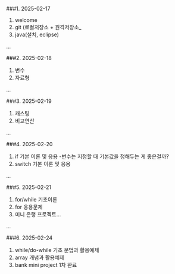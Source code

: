 ###1. 2025-02-17
1. welcome
2. git (로컬저장소 + 원격저장소_
3. java(설치, eclipse)

...

###2. 2025-02-18
1. 변수
2. 자료형

...

###3. 2025-02-19
1. 캐스팅
2. 비교연산

...

###4. 2025-02-20
1. if 기본 이론 및 응용
   -변수는 지정할 때 기본값을 정해두는 게 좋은걸까?
3. switch 기본 이론 및 응용

...

###5. 2025-02-21
1. for/while 기초이론
2. for 응용문제
3. 미니 은행 프로젝트...

...

###6. 2025-02-24
1. while/do-while 기초 문법과 활용예제
2. array 개념과 활용예제
3. bank mini project 1차 완료
